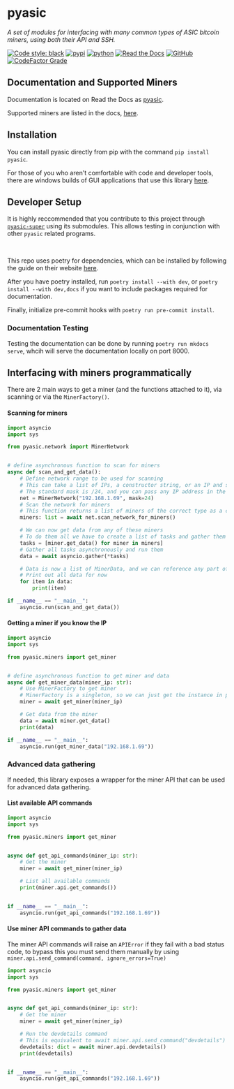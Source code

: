 # pyasic
*A set of modules for interfacing with many common types of ASIC bitcoin miners, using both their API and SSH.*

[![Code style: black](https://img.shields.io/badge/code%20style-black-000000.svg)](https://github.com/psf/black)
[![pypi](https://img.shields.io/pypi/v/pyasic.svg)](https://pypi.org/project/pyasic/)
[![python](https://img.shields.io/pypi/pyversions/pyasic.svg)](https://pypi.org/project/pyasic/)
[![Read the Docs](https://img.shields.io/readthedocs/pyasic)](https://pyasic.readthedocs.io/en/latest/)
[![GitHub](https://img.shields.io/github/license/UpstreamData/pyasic)](https://github.com/UpstreamData/pyasic/blob/master/LICENSE.txt)
[![CodeFactor Grade](https://img.shields.io/codefactor/grade/github/UpstreamData/pyasic)](https://www.codefactor.io/repository/github/upstreamdata/pyasic)
## Documentation and Supported Miners
Documentation is located on Read the Docs as [pyasic](https://pyasic.readthedocs.io/en/latest/).

Supported miners are listed in the docs, [here](https://pyasic.readthedocs.io/en/latest/miners/supported_types/).

## Installation
You can install pyasic directly from pip with the command `pip install pyasic`.

For those of you who aren't comfortable with code and developer tools, there are windows builds of GUI applications that use this library [here](https://drive.google.com/drive/folders/1DjR8UOS_g0ehfiJcgmrV0FFoqFvE9akW?usp=sharing).

## Developer Setup
It is highly reccommended that you contribute to this project through [`pyasic-super`](https://github.com/UpstreamData/pyasic-super) using its submodules.  This allows testing in conjunction with other `pyasic` related programs.

<br>

This repo uses poetry for dependencies, which can be installed by following the guide on their website [here](https://python-poetry.org/docs/#installation).

After you have poetry installed, run `poetry install --with dev`, or `poetry install --with dev,docs` if you want to include packages required for documentation.

Finally, initialize pre-commit hooks with `poetry run pre-commit install`.

### Documentation Testing
Testing the documentation can be done by running `poetry run mkdocs serve`, whcih will serve the documentation locally on port 8000.

## Interfacing with miners programmatically

There are 2 main ways to get a miner (and the functions attached to it), via scanning or via the `MinerFactory()`.

#### Scanning for miners
```python
import asyncio
import sys

from pyasic.network import MinerNetwork


# define asynchronous function to scan for miners
async def scan_and_get_data():
    # Define network range to be used for scanning
    # This can take a list of IPs, a constructor string, or an IP and subnet mask
    # The standard mask is /24, and you can pass any IP address in the subnet
    net = MinerNetwork("192.168.1.69", mask=24)
    # Scan the network for miners
    # This function returns a list of miners of the correct type as a class
    miners: list = await net.scan_network_for_miners()

    # We can now get data from any of these miners
    # To do them all we have to create a list of tasks and gather them
    tasks = [miner.get_data() for miner in miners]
    # Gather all tasks asynchronously and run them
    data = await asyncio.gather(*tasks)

    # Data is now a list of MinerData, and we can reference any part of that
    # Print out all data for now
    for item in data:
        print(item)

if __name__ == "__main__":
    asyncio.run(scan_and_get_data())
```


#### Getting a miner if you know the IP
```python
import asyncio
import sys

from pyasic.miners import get_miner


# define asynchronous function to get miner and data
async def get_miner_data(miner_ip: str):
    # Use MinerFactory to get miner
    # MinerFactory is a singleton, so we can just get the instance in place
    miner = await get_miner(miner_ip)

    # Get data from the miner
    data = await miner.get_data()
    print(data)

if __name__ == "__main__":
    asyncio.run(get_miner_data("192.168.1.69"))
```

### Advanced data gathering

If needed, this library exposes a wrapper for the miner API that can be used for advanced data gathering.

#### List available API commands
```python
import asyncio
import sys

from pyasic.miners import get_miner


async def get_api_commands(miner_ip: str):
    # Get the miner
    miner = await get_miner(miner_ip)

    # List all available commands
    print(miner.api.get_commands())


if __name__ == "__main__":
    asyncio.run(get_api_commands("192.168.1.69"))
```

#### Use miner API commands to gather data

The miner API commands will raise an `APIError` if they fail with a bad status code, to bypass this you must send them manually by using `miner.api.send_command(command, ignore_errors=True)`

```python
import asyncio
import sys

from pyasic.miners import get_miner


async def get_api_commands(miner_ip: str):
    # Get the miner
    miner = await get_miner(miner_ip)

    # Run the devdetails command
    # This is equivalent to await miner.api.send_command("devdetails")
    devdetails: dict = await miner.api.devdetails()
    print(devdetails)


if __name__ == "__main__":
    asyncio.run(get_api_commands("192.168.1.69"))
```
